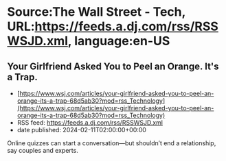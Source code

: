 # Source:The Wall Street - Tech, URL:https://feeds.a.dj.com/rss/RSSWSJD.xml, language:en-US

## Your Girlfriend Asked You to Peel an Orange. It's a Trap.
 - [https://www.wsj.com/articles/your-girlfriend-asked-you-to-peel-an-orange-its-a-trap-68d5ab30?mod=rss_Technology](https://www.wsj.com/articles/your-girlfriend-asked-you-to-peel-an-orange-its-a-trap-68d5ab30?mod=rss_Technology)
 - RSS feed: https://feeds.a.dj.com/rss/RSSWSJD.xml
 - date published: 2024-02-11T02:00:00+00:00

Online quizzes can start a conversation—but shouldn’t end a relationship, say couples and experts.

